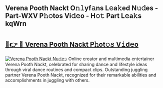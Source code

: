 ## Verena Pooth Nackt O𝚗𝚕yf𝚊ns L𝚎a𝚔ed N𝚞𝚍es - Part-WXV P𝚑𝚘tos Vi𝚍𝚎o - H𝚘𝚝 Part L𝚎a𝚔s kqWrn

# <h2><a href="http://kf9aggd.oniu.top/?m=Verena+Pooth+Nackt">🔗👉 🔴 Verena Pooth Nackt P𝚑ot𝚘𝚜 V𝚒d𝚎o</a></h2>

[![Verena Pooth Nackt Nu𝚍e𝚜](https://i.imgur.com/0qMVB7G.gif)](http://kf9aggd.oniu.top/?m=Verena+Pooth+Nackt)
Online creator and multimedia entertainer Verena Pooth Nackt, celebrated for sharing dance and lifestyle ideas through viral dance routines and compact clips. Outstanding juggling partner Verena Pooth Nackt, recognized for their remarkable abilities and accomplishments in juggling with others.  
